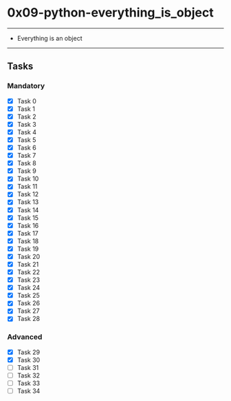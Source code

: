 # 0x09-python-everything_is_object

---
* Everything is an object
---

## Tasks
### Mandatory
- [x] Task 0
- [x] Task 1
- [x] Task 2
- [x] Task 3
- [x] Task 4
- [x] Task 5
- [x] Task 6
- [x] Task 7
- [x] Task 8
- [x] Task 9
- [x] Task 10
- [x] Task 11
- [x] Task 12
- [x] Task 13
- [x] Task 14
- [x] Task 15
- [x] Task 16
- [x] Task 17
- [x] Task 18
- [x] Task 19
- [x] Task 20
- [x] Task 21
- [x] Task 22
- [x] Task 23
- [x] Task 24
- [x] Task 25
- [x] Task 26
- [x] Task 27
- [x] Task 28

### Advanced
- [x] Task 29
- [x] Task 30
- [ ] Task 31
- [ ] Task 32
- [ ] Task 33
- [ ] Task 34
